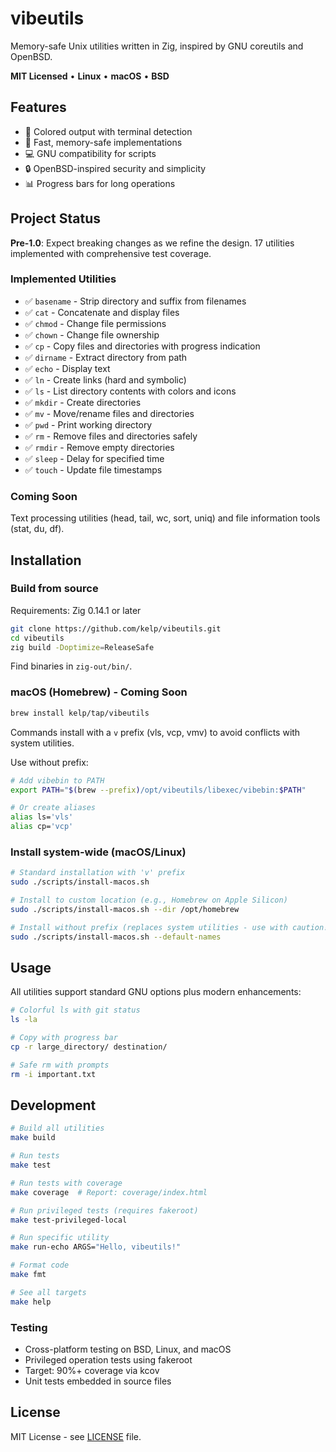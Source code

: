 # vibeutils

Memory-safe Unix utilities written in Zig, inspired by GNU coreutils and OpenBSD.

**MIT Licensed** • **Linux** • **macOS** • **BSD**

## Features

- 🎨 Colored output with terminal detection
- 🚀 Fast, memory-safe implementations
- 💻 GNU compatibility for scripts
- 🔒 OpenBSD-inspired security and simplicity
- 📊 Progress bars for long operations

## Project Status

**Pre-1.0**: Expect breaking changes as we refine the design. 17 utilities implemented with comprehensive test coverage.

### Implemented Utilities

- ✅ `basename` - Strip directory and suffix from filenames
- ✅ `cat` - Concatenate and display files
- ✅ `chmod` - Change file permissions
- ✅ `chown` - Change file ownership
- ✅ `cp` - Copy files and directories with progress indication
- ✅ `dirname` - Extract directory from path
- ✅ `echo` - Display text
- ✅ `ln` - Create links (hard and symbolic)
- ✅ `ls` - List directory contents with colors and icons
- ✅ `mkdir` - Create directories
- ✅ `mv` - Move/rename files and directories
- ✅ `pwd` - Print working directory
- ✅ `rm` - Remove files and directories safely
- ✅ `rmdir` - Remove empty directories
- ✅ `sleep` - Delay for specified time
- ✅ `touch` - Update file timestamps

### Coming Soon
Text processing utilities (head, tail, wc, sort, uniq) and file information tools (stat, du, df).

## Installation

### Build from source

Requirements: Zig 0.14.1 or later

```bash
git clone https://github.com/kelp/vibeutils.git
cd vibeutils
zig build -Doptimize=ReleaseSafe
```

Find binaries in `zig-out/bin/`.

### macOS (Homebrew) - Coming Soon

```bash
brew install kelp/tap/vibeutils
```

Commands install with a `v` prefix (vls, vcp, vmv) to avoid conflicts with system utilities.

Use without prefix:
```bash
# Add vibebin to PATH
export PATH="$(brew --prefix)/opt/vibeutils/libexec/vibebin:$PATH"

# Or create aliases
alias ls='vls'
alias cp='vcp'
```

### Install system-wide (macOS/Linux)

```bash
# Standard installation with 'v' prefix
sudo ./scripts/install-macos.sh

# Install to custom location (e.g., Homebrew on Apple Silicon)
sudo ./scripts/install-macos.sh --dir /opt/homebrew

# Install without prefix (replaces system utilities - use with caution!)
sudo ./scripts/install-macos.sh --default-names
```

## Usage

All utilities support standard GNU options plus modern enhancements:

```bash
# Colorful ls with git status
ls -la

# Copy with progress bar
cp -r large_directory/ destination/

# Safe rm with prompts
rm -i important.txt
```

## Development

```bash
# Build all utilities
make build

# Run tests
make test

# Run tests with coverage
make coverage  # Report: coverage/index.html

# Run privileged tests (requires fakeroot)
make test-privileged-local

# Run specific utility
make run-echo ARGS="Hello, vibeutils!"

# Format code
make fmt

# See all targets
make help
```

### Testing

- Cross-platform testing on BSD, Linux, and macOS
- Privileged operation tests using fakeroot
- Target: 90%+ coverage via kcov
- Unit tests embedded in source files

## License

MIT License - see [LICENSE](LICENSE) file.
